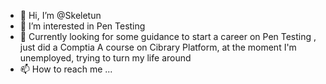 - 👋 Hi, I’m @Skeletun
- 👀 I’m interested in Pen Testing
- 🌱 Currently looking for some guidance to start a career on Pen Testing , just did a Comptia A course on Cibrary Platform, at the moment I'm unemployed, trying to turn my life around
- 📫 How to reach me ...

<!---
Skeletun/Skeletun is a ✨ special ✨ repository because its `README.md` (this file) appears on your GitHub profile.
You can click the Preview link to take a look at your changes.
--->
